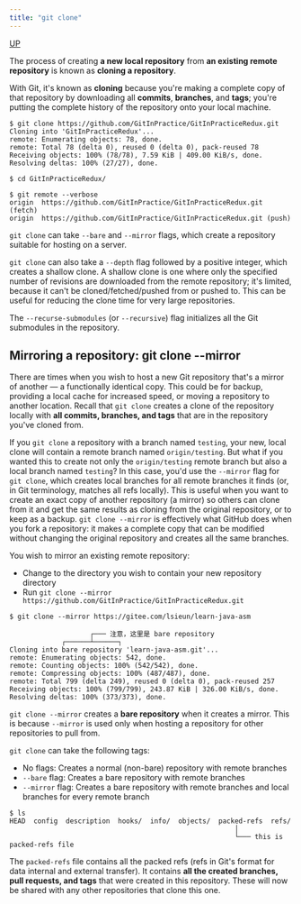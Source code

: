 ```yaml
---
title: "git clone"
---
```


[UP](/git.html)


The process of creating **a new local repository** from **an existing remote repository** is known as **cloning a repository**.

With Git, it's known as **cloning** because you're making a complete copy of that repository by downloading all **commits**,
**branches**, and **tags**;
you're putting the complete history of the repository onto your local machine.


```text
$ git clone https://github.com/GitInPractice/GitInPracticeRedux.git
Cloning into 'GitInPracticeRedux'...
remote: Enumerating objects: 78, done.
remote: Total 78 (delta 0), reused 0 (delta 0), pack-reused 78
Receiving objects: 100% (78/78), 7.59 KiB | 409.00 KiB/s, done.
Resolving deltas: 100% (27/27), done.
```

```text
$ cd GitInPracticeRedux/

$ git remote --verbose
origin  https://github.com/GitInPractice/GitInPracticeRedux.git (fetch)
origin  https://github.com/GitInPractice/GitInPracticeRedux.git (push)
```

`git clone` can take `--bare` and `--mirror` flags, which create a repository suitable for hosting on a server.

`git clone` can also take a `--depth` flag followed by a positive integer, which creates a shallow clone.
A shallow clone is one where only the specified number of revisions are downloaded from the remote repository;
it's limited, because it can't be cloned/fetched/pushed from or pushed to.
This can be useful for reducing the clone time for very large repositories.

The `--recurse-submodules` (or `--recursive`) flag initializes all the Git submodules in the repository.

## Mirroring a repository: git clone --mirror

There are times when you wish to host a new Git repository that's a mirror of another — a functionally identical copy.
This could be for backup, providing a local cache for increased speed, or moving a repository to another location.
Recall that `git clone` creates a clone of the repository locally with **all commits, branches, and tags**
that are in the repository you've cloned from.

If you `git clone` a repository with a branch named `testing`,
your new, local clone will contain a remote branch named `origin/testing`.
But what if you wanted this to create not only the `origin/testing` remote branch
but also a local branch named `testing`?
In this case, you'd use the `--mirror` flag for `git clone`,
which creates local branches for all remote branches it finds (or, in Git terminology, matches all refs locally).
This is useful when you want to create an exact copy of another repository (a mirror)
so others can clone from it and get the same results as cloning from the original repository, or to keep as a backup.
`git clone --mirror` is effectively what GitHub does when you fork a repository:
it makes a complete copy that can be modified without changing the original repository and creates all the same branches.

You wish to mirror an existing remote repository:

- Change to the directory you wish to contain your new repository directory
- Run `git clone --mirror https://github.com/GitInPractice/GitInPracticeRedux.git`

```text
$ git clone --mirror https://gitee.com/lsieun/learn-java-asm
```

```text
                    ┌─── 注意，这里是 bare repository
             ┌──────┴──────┐
Cloning into bare repository 'learn-java-asm.git'...
remote: Enumerating objects: 542, done.
remote: Counting objects: 100% (542/542), done.
remote: Compressing objects: 100% (487/487), done.
remote: Total 799 (delta 249), reused 0 (delta 0), pack-reused 257
Receiving objects: 100% (799/799), 243.87 KiB | 326.00 KiB/s, done.
Resolving deltas: 100% (373/373), done.
```

`git clone --mirror` creates a **bare repository** when it creates a mirror.
This is because `--mirror` is used only when hosting a repository for other repositories to pull from.

`git clone` can take the following tags:

- No flags: Creates a normal (non-bare) repository with remote branches
- `--bare` flag: Creates a bare repository with remote branches
- `--mirror` flag: Creates a bare repository with remote branches and local branches for every remote branch

```text
$ ls
HEAD  config  description  hooks/  info/  objects/  packed-refs  refs/
                                                        │
                                                        └─── this is packed-refs file
```

The `packed-refs` file contains all the packed refs (refs in Git's format for data internal and external transfer).
It contains **all the created branches, pull requests, and tags**
that were created in this repository.
These will now be shared with any other repositories that clone this one.
